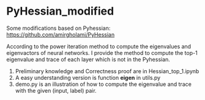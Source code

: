 # PyHessian_modified
Some modifications based on Pyhessian: https://github.com/amirgholami/PyHessian

According to the power iteration method to compute the eigenvalues and eigenvactors of neural networks. I provide the method to compute the top-1 eigenvalue and trace of each layer which is not in the Pyhessian.

1. Preliminary knowledge and Correctness proof are in Hessian_top_1.ipynb
2. A easy understanding version is function **eigen** in utils.py
3. demo.py is an illustration of how to compute the eigenvalue and trace with the given (input, label) pair.
